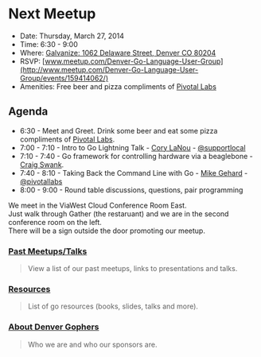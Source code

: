 Next Meetup
==========

* Date: Thursday, March 27, 2014
* Time: 6:30 - 9:00
* Where: [Galvanize: 1062 Delaware Street, Denver CO 80204](http://goo.gl/TqlYe)
* RSVP: [www.meetup.com/Denver-Go-Language-User-Group](http://www.meetup.com/Denver-Go-Language-User-Group/events/159414062/)
* Amenities: Free beer and pizza compliments of [Pivotal Labs](http://www.pivotallabs.com/)


Agenda
--------

* 6:30 - Meet and Greet. Drink some beer and eat some pizza compliments of [Pivotal Labs](http://www.pivotallabs.com/).
* 7:00 - 7:10 - Intro to Go Lightning Talk - [Cory LaNou](https://github.com/corylanou) - [@supportlocal](https://twitter.com/supportlocal)
* 7:10 - 7:40 - Go framework for controlling hardware via a beaglebone - [Craig Swank](https://bitbucket.org/cswank).
* 7:40 - 8:10 - Taking Back the Command Line with Go - [Mike Gehard](http://msgehard.github.io/) - [@pivotallabs](https://twitter.com/pivotallabs)
* 8:00 - 9:00 - Round table discussions, questions, pair programming

We meet in the ViaWest Cloud Conference Room East.  
Just walk through Gather (the restaruant) and we are in the second conference room on the left.  
There will be a sign outside the door promoting our meetup.


### [Past Meetups/Talks](https://github.com/DenverGophers/talks/blob/master/PAST.md)
> View a list of our past meetups, links to presentations and talks.


### [Resources](https://github.com/DenverGophers/talks/blob/master/RESOURCES.md)
> List of go resources (books, slides, talks and more).

### [About Denver Gophers](https://github.com/DenverGophers/talks/blob/master/ABOUT.md)
> Who we are and who our sponsors are.
